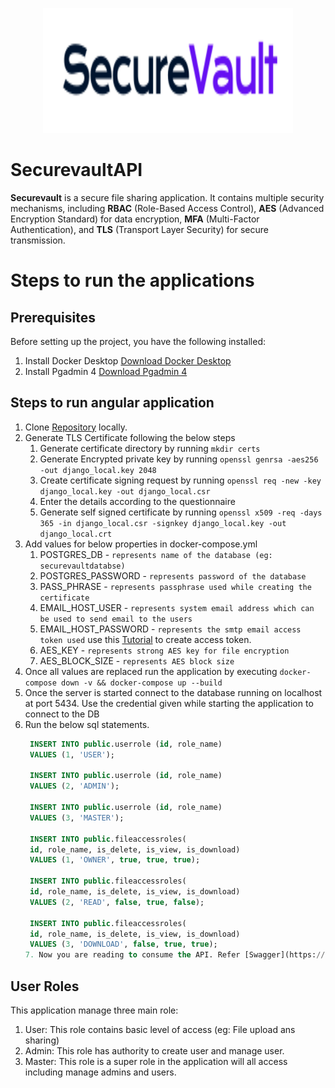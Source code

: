 <p align="center">
  <img src="https://github.com/mihirkumarmistry/securevault/blob/dev/src/assets/images/logo-dark.svg" width="400" height="200">
</p>

# SecurevaultAPI
**Securevault** is a secure file sharing application. It contains multiple security mechanisms, including **RBAC** (Role-Based Access Control), **AES** (Advanced Encryption Standard) for data encryption, **MFA** (Multi-Factor Authentication), and **TLS** (Transport Layer Security) for secure transmission.

# Steps to run the applications
## Prerequisites
Before setting up the project, you have the following installed:
1. Install Docker Desktop [Download Docker Desktop](https://www.docker.com/products/docker-desktop/)
2. Install Pgadmin 4  [Download Pgadmin 4](https://www.pgadmin.org/download/)

## Steps to run angular application
1. Clone [Repository](https://github.com/athul-narayanan/securevaultapi.git) locally.
2. Generate TLS Certificate following the below steps
   1. Generate certificate directory by running  ```mkdir certs```
   2. Generate Encrypted private key by running  ```openssl genrsa -aes256 -out django_local.key 2048```
   3. Create certificate signing request by running ```openssl req -new -key django_local.key -out django_local.csr```
   4. Enter the details according to the questionnaire
   5. Generate self signed certificate by running ```openssl x509 -req -days 365 -in django_local.csr -signkey django_local.key -out django_local.crt```
3. Add values for below properties in docker-compose.yml
   1. POSTGRES_DB - ```represents name of the database (eg: securevaultdatabse)```
   2. POSTGRES_PASSWORD - ```represents password of the database```
   3. PASS_PHRASE - ```represents passphrase used while creating the certificate```
   4. EMAIL_HOST_USER - ```represents system email address which can be used to send email to the users```
   5. EMAIL_HOST_PASSWORD - ```represents the smtp email access token used``` use this [Tutorial](https://ahnashwin1305.medium.com/setup-gmail-for-sending-emails-in-django-easy-way-57892f3587e2) to create access token.
   6. AES_KEY - ```represents strong AES key for file encryption```
   7. AES_BLOCK_SIZE - ```represents AES block size```
4. Once all values are replaced run the application by executing ```docker-compose down -v && docker-compose up --build```
5. Once the server is started connect to the database running on localhost at port 5434. Use the credential given while starting the application to connect to the DB
6. Run the below sql statements.
   ```sql
    INSERT INTO public.userrole (id, role_name)
    VALUES (1, 'USER');

    INSERT INTO public.userrole (id, role_name)
    VALUES (2, 'ADMIN');

    INSERT INTO public.userrole (id, role_name)
    VALUES (3, 'MASTER');
   
    INSERT INTO public.fileaccessroles(
  	id, role_name, is_delete, is_view, is_download)
  	VALUES (1, 'OWNER', true, true, true);

    INSERT INTO public.fileaccessroles(
  	id, role_name, is_delete, is_view, is_download)
  	VALUES (2, 'READ', false, true, false);

    INSERT INTO public.fileaccessroles(
	id, role_name, is_delete, is_view, is_download)
	VALUES (3, 'DOWNLOAD', false, true, true);
   7. Now you are reading to consume the API. Refer [Swagger](https://127.0.0.1:8000/swagger/) for API documentation

## User Roles
This application manage three main role:
1. User: This role contains basic level of access (eg: File upload ans sharing)
2. Admin: This role has authority to create user and manage user.
3. Master: This role is a super role in the application will all access including manage admins and users.
